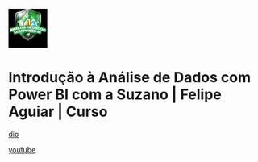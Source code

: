![alt text](image.png)

# Introdução à Análise de Dados com Power BI com a Suzano | Felipe Aguiar | Curso

[dio](https://web.dio.me/course/introducao-a-analise-de-dados-com-power-bi-com-a-suzano/learning/25659d1a-8beb-48da-ab7a-7ebdafff02da)

[youtube](https://www.youtube.com/playlist?list=PLUFkgDlXfnjt_apWGWRWqr0G0ivoWaNF0)
